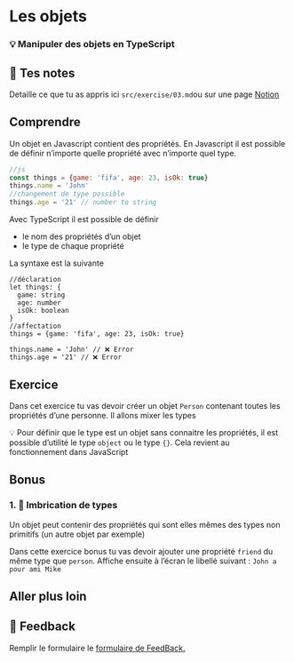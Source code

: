 # Les objets

### 💡 Manipuler des objets en TypeScript

## 📝 Tes notes

Detaille ce que tu as appris ici
`src/exercise/03.md`ou sur une page [Notion](https://go.mikecodeur.com/course-notes-template)

## Comprendre

Un objet en Javascript contient des propriétés. En Javascript il est possible de
définir n’importe quelle propriété avec n’importe quel type.

```jsx
//js
const things = {game: 'fifa', age: 23, isOk: true}
things.name = 'John'
//changement de type possible
things.age = '21' // number to string
```

Avec TypeScript il est possible de définir

- le nom des propriétés d’un objet
- le type de chaque propriété

La syntaxe est la suivante

```tsx
//déclaration
let things: {
  game: string
  age: number
  isOk: boolean
}
//affectation
things = {game: 'fifa', age: 23, isOk: true}

things.name = 'John' // ❌ Error
things.age = '21' // ❌ Error
```

## Exercice

Dans cet exercice tu vas devoir créer un objet `Person` contenant toutes les
propriétés d’une personne. Il allons mixer les types


💡 Pour définir que le type est un objet sans connaitre les propriétés, il est possible d’utilité le type `object` ou le type `{}`. Cela revient au fonctionnement dans JavaScript



## Bonus

### 1. 🚀 Imbrication de types

Un objet peut contenir des propriétés qui sont elles mêmes des types non
primitifs (un autre objet par exemple)

Dans cette exercice bonus tu vas devoir ajouter une propriété `friend` du même
type que `person`. Affiche ensuite à l’écran le libellé suivant :
`John a pour ami Mike`

###

## Aller plus loin

## 🐜 Feedback

Remplir le formulaire le [formulaire de FeedBack.](https://go.mikecodeur.com/cours-react-avis?entry.1912869708=TypeScript%20PRO&entry.1430994900=2.Les%20Fondamentaux&entry.533578441=03%20Les%20objets)
